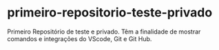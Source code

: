 # primeiro-repositorio-teste-privado
Primeiro Repositório de teste e privado. Têm a finalidade de mostrar comandos e integrações do VScode, Git e Git Hub.
